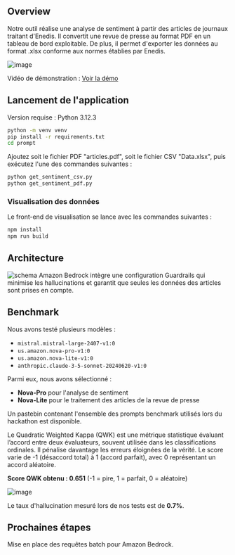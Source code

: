 ## Overview
Notre outil réalise une analyse de sentiment à partir des articles de journaux traitant d'Enedis. Il convertit une revue de presse au format PDF en un tableau de bord exploitable. De plus, il permet d'exporter les données au format .xlsx conforme aux normes établies par Enedis.

![image](https://github.com/user-attachments/assets/842fe4dc-ed07-42a5-a441-b158fa6d6cdf)

Vidéo de démonstration : [Voir la démo](https://screen.studio/share/b5VosBEt)

## Lancement de l'application
Version requise : Python 3.12.3
```bash
python -m venv venv
pip install -r requirements.txt
cd prompt
```
Ajoutez soit le fichier PDF "articles.pdf", soit le fichier CSV "Data.xlsx", puis exécutez l'une des commandes suivantes :
```bash
python get_sentiment_csv.py
python get_sentiment_pdf.py
```

### Visualisation des données
Le front-end de visualisation se lance avec les commandes suivantes :
```bash
npm install
npm run build
```

## Architecture
![schema](https://github.com/user-attachments/assets/b0091adb-b780-4ed4-a933-becaec880419)
Amazon Bedrock intègre une configuration Guardrails qui minimise les hallucinations et garantit que seules les données des articles sont prises en compte.

## Benchmark
Nous avons testé plusieurs modèles :
- `mistral.mistral-large-2407-v1:0`
- `us.amazon.nova-pro-v1:0`
- `us.amazon.nova-lite-v1:0`
- `anthropic.claude-3-5-sonnet-20240620-v1:0`

Parmi eux, nous avons sélectionné :
- **Nova-Pro** pour l'analyse de sentiment
- **Nova-Lite** pour le traitement des articles de la revue de presse

Un pastebin contenant l'ensemble des prompts benchmark utilisés lors du hackathon est disponible.

Le Quadratic Weighted Kappa (QWK) est une métrique statistique évaluant l’accord entre deux évaluateurs, souvent utilisée dans les classifications ordinales. Il pénalise davantage les erreurs éloignées de la vérité. Le score varie de -1 (désaccord total) à 1 (accord parfait), avec 0 représentant un accord aléatoire.

**Score QWK obtenu : 0.651**
(-1 = pire, 1 = parfait, 0 = aléatoire)

![image](https://github.com/user-attachments/assets/e92b2fdc-8b2f-4ece-9811-f9f2b23c0875)

Le taux d'hallucination mesuré lors de nos tests est de **0.7%**.

## Prochaines étapes
Mise en place des requêtes batch pour Amazon Bedrock.
